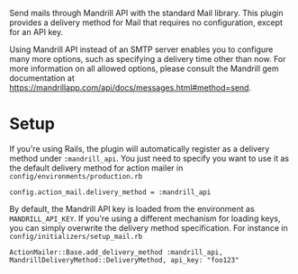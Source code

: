 Send mails through Mandrill API with the standard Mail library. This plugin provides a delivery method for Mail that requires no configuration, except for an API key.

Using Mandrill API instead of an SMTP server enables you to configure many more options, such as specifying a delivery time other than now. For more information on all allowed options, please consult the Mandrill gem documentation at https://mandrillapp.com/api/docs/messages.html#method=send.

# Setup

If you're using Rails, the plugin will automatically register as a delivery method under `:mandrill_api`. You just need to specify you want to use it as the default delivery method for action mailer in `config/environments/production.rb`

    config.action_mail.delivery_method = :mandrill_api

By default, the Mandrill API key is loaded from the environment as `MANDRILL_API_KEY`. If you're using a different mechanism for loading keys, you can simply overwrite the delivery method specification. For instance in `config/initializers/setup_mail.rb`

    ActionMailer::Base.add_delivery_method :mandrill_api, MandrillDeliveryMethod::DeliveryMethod, api_key: "foo123"
